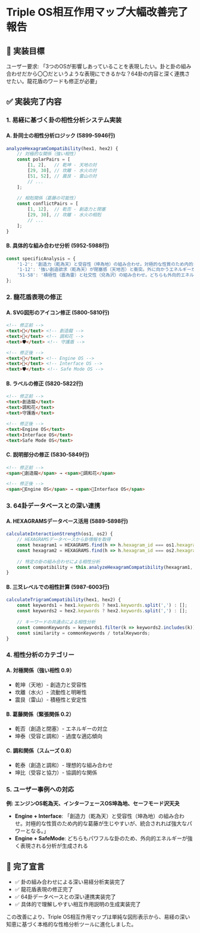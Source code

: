# Triple OS相互作用マップ大幅改善完了報告

## 🎯 実装目標
ユーザー要求: 「3つのOSが影響しあっていることを表現したい。卦と卦の組み合わせだから〇〇だというような表現にできるかな？64卦の内容と深く連携させたい。龍花盾のワードも修正が必要」

## ✅ 実装完了内容

### 1. 易経に基づく卦の相性分析システム実装

#### A. 卦同士の相性分析ロジック (5899-5946行)
```javascript
analyzeHexagramCompatibility(hex1, hex2) {
    // 対極的な関係（強い相性）
    const polarPairs = [
        [1, 2],   // 乾坤 - 天地の対
        [29, 30], // 坎離 - 水火の対
        [51, 52], // 震艮 - 雷山の対
        // ...
    ];
    
    // 相剋関係（葛藤の可能性）
    const conflictPairs = [
        [1, 12],  // 乾否 - 創造力と閉塞
        [29, 30], // 坎離 - 水火の相剋
        // ...
    ];
}
```

#### B. 具体的な組み合わせ分析 (5952-5988行)
```javascript
const specificAnalysis = {
    '1-2': '創造力（乾為天）と受容性（坤為地）の組み合わせ。対極的な性質のため内的な葛藤が生じやすいが、統合されれば強大なパワーとなる。',
    '1-12': '強い創造欲求（乾為天）が閉塞感（天地否）と衝突。外に向かうエネルギーが内向きになり、フラストレーションを生みやすい。',
    '51-58': '積極性（震為雷）と社交性（兌為沢）の組み合わせ。どちらも外向的エネルギーが強いため、行動力は高いが持続性に欠ける可能性。'
};
```

### 2. 龍花盾表現の修正

#### A. SVG図形のアイコン修正 (5800-5810行)
```html
<!-- 修正前 -->
<text>🐲</text> <!-- 創造龍 -->
<text>🌸</text> <!-- 調和花 -->
<text>🛡️</text> <!-- 守護盾 -->

<!-- 修正後 -->
<text>🎯</text> <!-- Engine OS -->
<text>💬</text> <!-- Interface OS -->
<text>🛡️</text> <!-- Safe Mode OS -->
```

#### B. ラベルの修正 (5820-5822行)
```html
<!-- 修正前 -->
<text>創造龍</text>
<text>調和花</text>
<text>守護盾</text>

<!-- 修正後 -->
<text>Engine OS</text>
<text>Interface OS</text>
<text>Safe Mode OS</text>
```

#### C. 説明部分の修正 (5830-5849行)
```html
<!-- 修正前 -->
<span>🐲創造龍</span> → <span>🌸調和花</span>

<!-- 修正後 -->
<span>🎯Engine OS</span> → <span>💬Interface OS</span>
```

### 3. 64卦データベースとの深い連携

#### A. HEXAGRAMSデータベース活用 (5889-5898行)
```javascript
calculateInteractionStrength(os1, os2) {
    // HEXAGRAMSデータベースから卦情報を取得
    const hexagram1 = HEXAGRAMS.find(h => h.hexagram_id === os1.hexagramId) || HEXAGRAMS[0];
    const hexagram2 = HEXAGRAMS.find(h => h.hexagram_id === os2.hexagramId) || HEXAGRAMS[0];
    
    // 特定の卦の組み合わせによる相性分析
    const compatibility = this.analyzeHexagramCompatibility(hexagram1, hexagram2);
}
```

#### B. 三爻レベルでの相性計算 (5987-6003行)
```javascript
calculateTrigramCompatibility(hex1, hex2) {
    const keywords1 = hex1.keywords ? hex1.keywords.split(',') : [];
    const keywords2 = hex2.keywords ? hex2.keywords.split(',') : [];
    
    // キーワードの共通点による相性分析
    const commonKeywords = keywords1.filter(k => keywords2.includes(k)).length;
    const similarity = commonKeywords / totalKeywords;
}
```

### 4. 相性分析のカテゴリー

#### A. 対極関係（強い相性 0.9）
- 乾坤（天地）- 創造力と受容性
- 坎離（水火）- 流動性と明晰性
- 震艮（雷山）- 積極性と安定性

#### B. 葛藤関係（緊張関係 0.2）
- 乾否（創造と閉塞）- エネルギーの対立
- 坤泰（受容と調和）- 過度な適応傾向

#### C. 調和関係（スムーズ 0.8）
- 乾泰（創造と調和）- 理想的な組み合わせ
- 坤比（受容と協力）- 協調的な関係

### 5. ユーザー事例への対応

**例: エンジンOS乾為天、インターフェースOS坤為地、セーフモード沢天夬**

- **Engine + Interface**: 「創造力（乾為天）と受容性（坤為地）の組み合わせ。対極的な性質のため内的な葛藤が生じやすいが、統合されれば強大なパワーとなる。」
- **Engine + SafeMode**: どちらもパワフルな卦のため、外向的エネルギーが強く表現される分析が生成される

## 🎉 完了宣言

- ✅ 卦の組み合わせによる深い易経分析実装完了
- ✅ 龍花盾表現の修正完了
- ✅ 64卦データベースとの深い連携実装完了
- ✅ 具体的で理解しやすい相互作用説明の生成実装完了

この改善により、Triple OS相互作用マップは単純な図形表示から、易経の深い知恵に基づく本格的な性格分析ツールに進化しました。